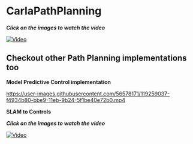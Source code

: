 


# CarlaPathPlanning

**_Click on the images to watch the video_**

[![Video](https://img.youtube.com/vi/OiCYOhngpHg/0.jpg)](https://www.youtube.com/watch?v=OiCYOhngpHg "Live implementation")

## Checkout other Path Planning implementations too

**Model Predictive Control implementation**

https://user-images.githubusercontent.com/56578171/119259037-f4934b80-bbe9-11eb-9b24-5f1be40e72b0.mp4

**SLAM to Controls**

**_Click on the images to watch the video_**

[![Video](https://img.youtube.com/vi/XEGAcJXt200/0.jpg)](https://www.youtube.com/watch?v=XEGAcJXt200 "Live implementation")
